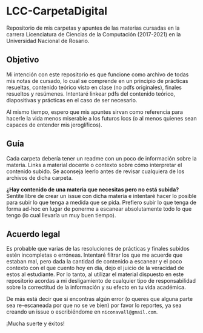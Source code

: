 # LCC-CarpetaDigital
Repositorio de mis carpetas y apuntes de las materias cursadas en la carrera Licenciatura de Ciencias de la Computación (2017-2021) en la Universidad Nacional de Rosario.

## Objetivo

Mi intención con este repositorio es que funcione como archivo de todas mis notas de cursado, lo cual se comprende en un principio de prácticas resueltas, contenido teórico visto en clase (no pdfs originales), finales resueltos y resúmenes. Intentaré linkear pdfs del contenido teórico, diapositivas y prácticas en el caso de ser necesario.

Al mismo tiempo, espero que mis apuntes sirvan como referencia para hacerle la vida menos miserable a los futuros lccs (o al menos quienes sean capaces de entender mis jeroglíficos).

## Guía

Cada carpeta debería tener un readme con un poco de información sobre la materia. Links a material docente o contexto sobre cómo interpretar el contenido subido. Se aconseja leerlo antes de revisar cualquiera de los archivos de dicha carpeta.

**¿Hay contenido de una materia que necesitas pero no está subida?** Sentite libre de crear un issue con dicha materia e intentaré hacer lo posible para subir lo que tenga a medida que se pida. Prefiero subir lo que tenga de forma ad-hoc en lugar de ponerme a escanear absolutamente todo lo que tengo (lo cual llevaría un muy buen tiempo).

## Acuerdo legal

Es probable que varias de las resoluciones de prácticas y finales subidos estén incompletas o erróneas. Intentaré filtrar los que me acuerde que estaban mal, pero dada la cantidad de contenido a escanear y el poco contexto con el que cuento hoy en día, dejo el juicio de la veracidad de estos al estudiante. Por lo tanto, al utilizar el material dispuesto en este repositorio acordas a mi desligamiento de cualquier tipo de responsabilidad sobre la correctitud de la información y su efecto en tu vida académica.

De más está decir que si encontras algún error (o queres que alguna parte sea re-escaneada por que no se ve bien) por favor lo reportes, ya sea creando un issue o escribiéndome en `niconavall@gmail.com`.

¡Mucha suerte y éxitos!
